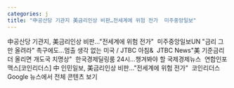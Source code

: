 ```yaml
---
categories: j
title: "中공산당 기관지 美금리인상 비판…전세계에 위험 전가  미주중앙일보"
---
```

中공산당 기관지, 美금리인상 비판…"전세계에 위험 전가"&nbsp;&nbsp;미주중앙일보UN "금리 그만 올려라" 촉구에도…멈출 생각 없는 미국 / JTBC 아침&&nbsp;&nbsp;JTBC News"美 기준금리 더 올리면 개도국 치명상"&nbsp;&nbsp;한국경제딜링룸 24시…챙겨봐야 할 국제경제뉴스&nbsp;&nbsp;연합인포맥스[코인리더스] 中 인민일보, 美금리인상 비판…"전세계에 위험 전가"&nbsp;&nbsp;코인리더스Google 뉴스에서 전체 콘텐츠 보기